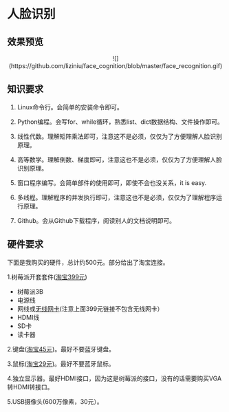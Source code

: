 # 人脸识别

## 效果预览

<center>
 ![](https://github.com/liziniu/face_cognition/blob/master/face_recognition.gif)
</center>

## 知识要求
1. Linux命令行。会简单的安装命令即可。

2. Python编程。会写for、while循环，熟悉list、dict数据结构、文件操作即可。

3. 线性代数。理解矩阵乘法即可，注意这不是必须，仅仅为了方便理解人脸识别原理。

4. 高等数学。理解倒数、梯度即可，注意这也不是必须，仅仅为了方便理解人脸识别原理。

5. 窗口程序编写。会简单部件的使用即可，即使不会也没关系，it is easy.

6. 多线程。理解程序的并发执行即可，注意这也不是必须，仅仅为了理解程序运行原理。 

7. Github。会从Github下载程序，阅读别人的文档说明即可。


## 硬件要求
下面是我购买的硬件，总计约500元。部分给出了淘宝连接。

1.树莓派开套套件([淘宝399元](https://detail.tmall.com/item.htm?id=551247172510&spm=a1z09.2.0.0.1a942e8dHwbjZj&_u=cmrfg466926))
 
- 树莓派3B
- 电源线
- 网线或[无线网卡](https://item.taobao.com/item.htm?spm=a1z09.2.0.0.1b482e8dJNVmUs&id=15467431750&_u=cmrfg4662ac)(注意上面399元链接不包含无线网卡）
- HDMI线
- SD卡
- 读卡器

2.键盘([淘宝45元](https://detail.tmall.com/item.htm?id=43062116591&spm=a1z09.2.0.0.1b482e8dJNVmUs&_u=cmrfg466bda&sku_properties=5919063:6536025))。最好不要蓝牙键盘。

3.鼠标([淘宝29元](https://detail.tmall.com/item.htm?id=45366723358&spm=a1z09.2.0.0.1b482e8dJNVmUs&_u=cmrfg46f8c7&sku_properties=5919063:6536025))。最好不要蓝牙鼠标。

4.独立显示器。最好HDMI接口，因为这是树莓派的接口，没有的话需要购买VGA转HDMI转接口。

5.USB摄像头(600万像素，30元）。
